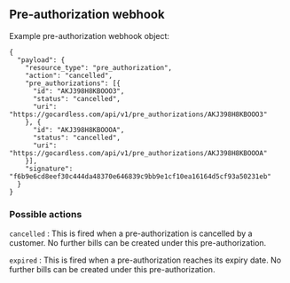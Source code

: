## Pre-authorization webhook

Example pre-authorization webhook object:

    {
      "payload": {
        "resource_type": "pre_authorization",
        "action": "cancelled",
        "pre_authorizations": [{
          "id": "AKJ398H8KBOOO3",
          "status": "cancelled",
          "uri": "https://gocardless.com/api/v1/pre_authorizations/AKJ398H8KBOOO3"
        }, {
          "id": "AKJ398H8KBOOOA",
          "status": "cancelled",
          "uri": "https://gocardless.com/api/v1/pre_authorizations/AKJ398H8KBOOOA"
        }],
        "signature": "f6b9e6cd8eef30c444da48370e646839c9bb9e1cf10ea16164d5cf93a50231eb"
      }
    }

### Possible actions

`cancelled`
:    This is fired when a pre-authorization is cancelled by a customer. No further bills can be created under this pre-authorization.

`expired`
:    This is fired when a pre-authorization reaches its expiry date. No further bills can be created under this pre-authorization.
